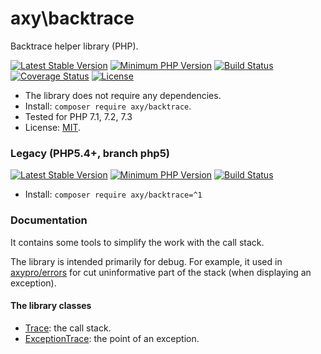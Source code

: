 # axy\backtrace

Backtrace helper library (PHP).

[![Latest Stable Version](https://img.shields.io/packagist/v/axy/backtrace.svg?style=flat-square)](https://packagist.org/packages/axy/backtrace)
[![Minimum PHP Version](https://img.shields.io/badge/php-%3E%3D%207.1-8892BF.svg?style=flat-square)](https://php.net/)
[![Build Status](https://img.shields.io/travis/axypro/backtrace/master.svg?style=flat-square)](https://travis-ci.org/axypro/backtrace)
[![Coverage Status](https://coveralls.io/repos/axypro/backtrace/badge.svg?branch=master&service=github)](https://coveralls.io/github/axypro/backtrace?branch=master)
[![License](https://poser.pugx.org/axy/backtrace/license)](LICENSE)

* The library does not require any dependencies.
* Install: `composer require axy/backtrace`.
* Tested for PHP 7.1, 7.2, 7.3
* License: [MIT](LICENSE).

### Legacy (PHP5.4+, branch php5)

[![Latest Stable Version](https://img.shields.io/packagist/v/axy/backtrace.svg?style=flat-square)](https://packagist.org/packages/axy/backtrace)
[![Minimum PHP Version](https://img.shields.io/badge/php-%3E%3D%205.4-8892BF.svg?style=flat-square)](https://php.net/)
[![Build Status](https://img.shields.io/travis/axypro/backtrace/php5.svg?style=flat-square)](https://travis-ci.org/axypro/backtrace)

* Install: `composer require axy/backtrace=^1`

### Documentation

It contains some tools to simplify the work with the call stack.

The library is intended primarily for debug.
For example, it used in [axypro/errors](https://github.com/axypro/errors) for cut uninformative part of the stack
(when displaying an exception).

#### The library classes

 * [Trace](doc/Trace.md): the call stack.
 * [ExceptionTrace](doc/ExceptionTrace.md): the point of an exception.
